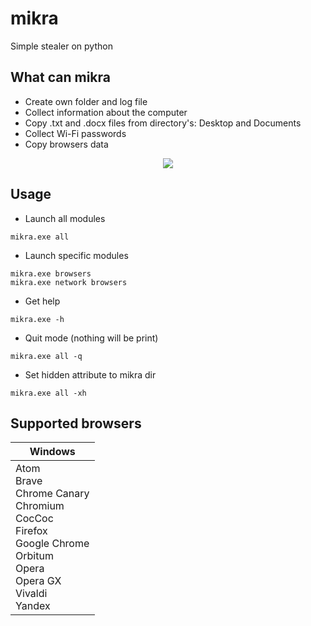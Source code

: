 __mikra__
===
Simple stealer on python

What can mikra
----
* Сreate own folder and log file
* Сollect information about the computer
* Copy .txt and .docx files from directory's: Desktop and Documents
* Collect Wi-Fi passwords
* Copy browsers data

<p align="center">
  <img src="https://user-images.githubusercontent.com/78678868/111866161-466ee980-898d-11eb-93dc-a43ec3921984.png">
</p>

Usage
----
* Launch all modules
```
mikra.exe all
```
* Launch specific modules
```
mikra.exe browsers
mikra.exe network browsers
```
* Get help
```
mikra.exe -h
```
* Quit mode (nothing will be print)
```
mikra.exe all -q
```
* Set hidden attribute to mikra dir
```
mikra.exe all -xh
```

Supported browsers
----
| Windows |
|---------|
| Atom<br> Brave<br> Chrome Canary<br> Chromium<br> CocCoc<br> Firefox<br> Google Chrome<br> Orbitum<br> Opera<br> Opera GX<br> Vivaldi<br> Yandex
